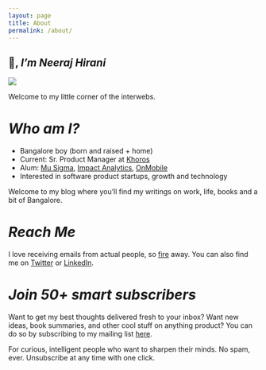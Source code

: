 ```yaml
---
layout: page
title: About
permalink: /about/
---
```


## 👋, _I’m Neeraj Hirani_

<img src="https://media.publit.io/file/NeerajHiraniSite/Neeraj-Hirani-300x300.png">

Welcome to my little corner of the interwebs.

# _Who am I?_

- Bangalore boy (born and raised + home)
- Current: Sr. Product Manager at [Khoros](https://khoros.com/)
- Alum: [Mu Sigma](https://www.mu-sigma.com/), [Impact Analytics](https://www.impactanalytics.co/), [OnMobile](https://www.onmobile.com/)
- Interested in software product startups, growth and technology

Welcome to my blog where you’ll find my writings on work, life, books and a bit of Bangalore.

# _Reach Me_

I love receiving emails from actual people, so [fire](mailto:neerajhirani@gmail.com) away. You can also find me on [Twitter](https://twitter.com/neerajhirani) or [LinkedIn](https://linkedin.com/in/neerajhirani).

# _Join 50+ smart subscribers_

Want to get my best thoughts delivered fresh to your inbox? Want new ideas, book summaries, and other cool stuff on anything product? You can do so by subscribing to my mailing list [here](https://neerajhiranisnewsletter.paperform.co/).

For curious, intelligent people who want to sharpen their minds.
No spam, ever. Unsubscribe at any time with one click.
